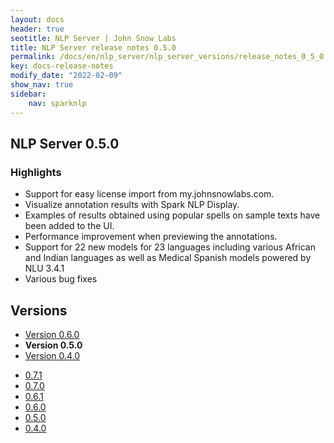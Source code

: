 ```yaml
---
layout: docs
header: true
seotitle: NLP Server | John Snow Labs
title: NLP Server release notes 0.5.0
permalink: /docs/en/nlp_server/nlp_server_versions/release_notes_0_5_0
key: docs-release-notes
modify_date: "2022-02-09"
show_nav: true
sidebar:
    nav: sparknlp
---
```


## NLP Server 0.5.0

### Highlights

- Support for easy license import from my.johnsnowlabs.com.
- Visualize annotation results with Spark NLP Display.
- Examples of results obtained using popular spells on sample texts have been added to the UI.
- Performance improvement when previewing the annotations.
- Support for 22 new models for 23 languages including various African and Indian languages as well as Medical Spanish models powered by NLU 3.4.1
- Various bug fixes


<div class="prev_ver h3-box" markdown="1">

## Versions

</div>

<ul class="pagination">
    <li>
        <a href="release_notes_0_6_0">Version 0.6.0</a>
    </li>
    <li>
        <strong>Version 0.5.0</strong>
    </li>
    <li>
        <a href="release_notes_0_4_0">Version 0.4.0</a>
    </li>
</ul>

<ul class="pagination owl-carousel pagination_big">
  <li><a href="release_notes_0_7_1">0.7.1</a></li>
  <li><a href="release_notes_0_7_0">0.7.0</a></li>
  <li><a href="release_notes_0_6_1">0.6.1</a></li>
  <li><a href="release_notes_0_6_0">0.6.0</a></li>
  <li class="active"><a href="release_notes_0_5_0">0.5.0</a></li>
  <li><a href="release_notes_0_4_0">0.4.0</a></li>
</ul>